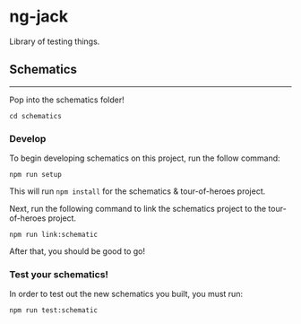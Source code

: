 # ng-jack

Library of testing things.

## Schematics
-------

Pop into the schematics folder!

```
cd schematics
```

### Develop
To begin developing schematics on this project, run the follow command:

```
npm run setup
```

This will run `npm install` for the schematics & tour-of-heroes project.

Next, run the following command to link the schematics project to the tour-of-heroes project.

```
npm run link:schematic
```

After that, you should be good to go!

### Test your schematics!
In order to test out the new schematics you built, you must run:

```
npm run test:schematic
```

